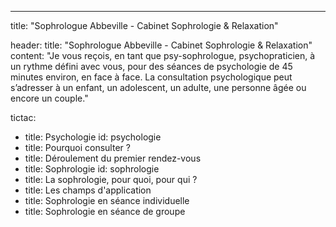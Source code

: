 ---
title: "Sophrologue Abbeville - Cabinet Sophrologie & Relaxation"

header:
  title: "Sophrologue Abbeville - Cabinet Sophrologie & Relaxation"
  content: "Je vous reçois, en tant que psy-sophrologue, psychopraticien, à un rythme défini avec vous, pour des séances de psychologie de 45 minutes environ, en face à face. La consultation psychologique peut s’adresser à un enfant, un adolescent, un adulte, une personne âgée ou encore un couple."

tictac:
  - title: Psychologie
    id: psychologie
  - title: Pourquoi consulter ?
  - title: Déroulement du premier rendez-vous
  - title: Sophrologie
    id: sophrologie
  - title: La sophrologie, pour quoi, pour qui ?
  - title: Les champs d'application
  - title: Sophrologie en séance individuelle
  - title: Sophrologie en séance de groupe
